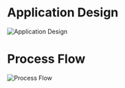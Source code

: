 # Application Design

![Application Design](https://github.com/user-attachments/assets/536acb03-57a2-4760-b440-f11a4aad232b)


# Process Flow

![Process Flow](https://github.com/user-attachments/assets/5d7a1071-3acf-4541-87e4-0d7fa6ddbe74)

